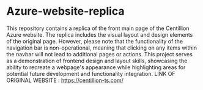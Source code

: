 # Azure-website-replica
This repository contains a replica of the front main page of the Centillion Azure website. The replica includes the visual layout and design elements of the original page. However, please note that the functionality of the navigation bar is non-operational, meaning that clicking on any items within the navbar will not lead to additional pages or actions. This project serves as a demonstration of frontend design and layout skills, showcasing the ability to recreate a webpage's appearance while highlighting areas for potential future development and functionality integration. 
LINK OF ORIGINAL WEBSITE : https://centillion-ts.com/
